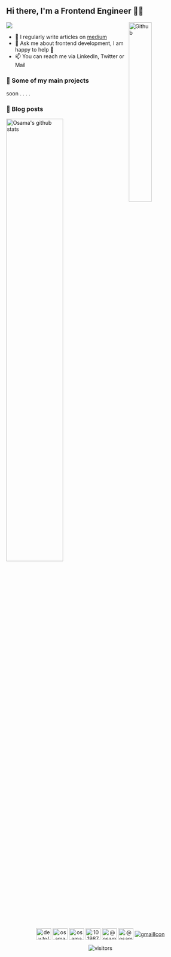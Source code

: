 ## Hi there, I'm a Frontend Engineer 👨‍💻

![](https://img.shields.io/badge/Frontend-Engineer-sucess)
<img width="35%" align="right" alt="Github" src="https://raw.githubusercontent.com/onimur/.github/master/.resources/git-header.svg" />

- 📝 I regularly write articles on [medium](medium.com/@osamamammar)
- 💬 Ask me about frontend development, I am happy to help 🤝
- 📫 You can reach me via LinkedIn, Twitter or Mail

### 🚀 Some of my main projects
soon . . . .

### 📝 Blog posts

<!-- BLOG-POST-LIST:START -->
<!-- BLOG-POST-LIST:END -->

<img width="55%" alt="Osama's github stats" src="https://github-readme-stats.vercel.app/api?username=osamamammar&show_icons=true&hide_border=true&title_color=000000" />



<p align="center">
  <a href="https://dev.to/osamamammar" target="_blank"><img align="center" src="https://raw.githubusercontent.com/rahuldkjain/github-profile-readme-generator/master/src/images/icons/Social/devto.svg" alt="dev.to/osamamammar" height="30" width="40" /></a>
  <a href="https://twitter.com/osamamammar" target="_blank"><img align="center" src="https://raw.githubusercontent.com/rahuldkjain/github-profile-readme-generator/master/src/images/icons/Social/twitter.svg" alt="osamamammar" height="30" width="40" /></a>
  <a href="https://linkedin.com/in/osamamammar" target="_blank"><img align="center" src="https://raw.githubusercontent.com/rahuldkjain/github-profile-readme-generator/master/src/images/icons/Social/linked-in-alt.svg" alt="osamamammar" height="30" width="40" /></a>
  <a href="https://stackoverflow.com/users/10198755" target="_blank"><img align="center" src="https://raw.githubusercontent.com/rahuldkjain/github-profile-readme-generator/master/src/images/icons/Social/stack-overflow.svg" alt="10198755" height="30" width="40" /></a>
  <a href="https://hashnode.com/@osamamammar" target="_blank"><img align="center" src="https://raw.githubusercontent.com/rahuldkjain/github-profile-readme-generator/master/src/images/icons/Social/hashnode.svg" alt="@osamamammar" height="30" width="40" /></a>
  <a href="https://medium.com/@osamamammar" target="_blank"><img align="center" src="https://raw.githubusercontent.com/rahuldkjain/github-profile-readme-generator/master/src/images/icons/Social/medium.svg" alt="@osamamammar" height="30" width="40" /></a>
  <a href="mailto:osamaammar29@gmail.com"><img align="center" alt="gmailIcon" src="https://img.icons8.com/color/40/000000/gmail-new.png/" /></a>
</p>

<p align="center" >
  <img alt="visitors" src="https://visitor-badge.glitch.me/badge?page_id=osamamammar.visitor.svg" />
</p>
